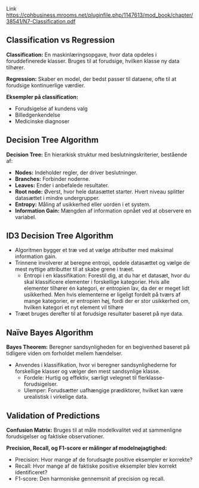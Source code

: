 Link https://cphbusiness.mrooms.net/pluginfile.php/1147613/mod_book/chapter/38541/N7-Classification.pdf

## Classification vs Regression

**Classification:** En maskinlæringsopgave, hvor data opdeles i foruddefinerede klasser. Bruges til at forudsige, hvilken klasse ny data tilhører.

**Regression:** Skaber en model, der bedst passer til dataene, ofte til at forudsige kontinuerlige værdier.

**Eksempler på classification:**
* Forudsigelse af kundens valg
* Billedgenkendelse
* Medicinske diagnoser

## Decision Tree Algorithm

**Decision Tree:** En hierarkisk struktur med beslutningskriterier, bestående af:
* **Nodes:** Indeholder regler, der driver beslutninger.
* **Branches:** Forbinder noderne.
* **Leaves:** Ender i anbefalede resultater.
* **Root node:** Øverst, hvor hele datasættet starter. Hvert niveau splitter datasættet i mindre undergrupper.
* **Entropy:** Måling af usikkerhed eller uorden i et system.
* **Information Gain:** Mængden af information opnået ved at observere en variabel.

## ID3 Decision Tree Algorithm

* Algoritmen bygger et træ ved at vælge attributter med maksimal information gain.
* Trinnene involverer at beregne entropi, opdele datasættet og vælge de mest nyttige attributter til at skabe grene i træet.
  * Entropi i en klassifikation: Forestil dig, at du har et datasæt, hvor du skal klassificere elementer i forskellige kategorier. Hvis alle     elementer tilhører én kategori, er entropien lav, da der er meget lidt usikkerhed. Men hvis elementerne er ligeligt fordelt på tværs af      mange kategorier, er entropien høj, fordi der er stor usikkerhed om, hvilken kategori et nyt element vil tilhøre
* Træet bruges derefter til at forudsige resultater baseret på nye data.

## Naïve Bayes Algorithm

**Bayes Theorem:** Beregner sandsynligheden for en begivenhed baseret på tidligere viden om forholdet mellem hændelser.
* Anvendes i klassifikation, hvor vi beregner sandsynlighederne for forskellige klasser og vælger den mest sandsynlige klasse.
  * Fordele: Hurtig og effektiv, særligt velegnet til flerklasse-forudsigelser.
  * Ulemper: Forudsætter uafhængige prædiktorer, hvilket kan være urealistisk i virkelige data.
 
## Validation of Predictions

**Confusion Matrix:** Bruges til at måle modelkvalitet ved at sammenligne forudsigelser og faktiske observationer.

**Precision, Recall, og F1-score er målinger af modelnøjagtighed:**
* Precision: Hvor mange af de forudsagte positive eksempler er korrekte?
* Recall: Hvor mange af de faktiske positive eksempler blev korrekt identificeret?
* F1-score: Den harmoniske gennemsnit af precision og recall.
